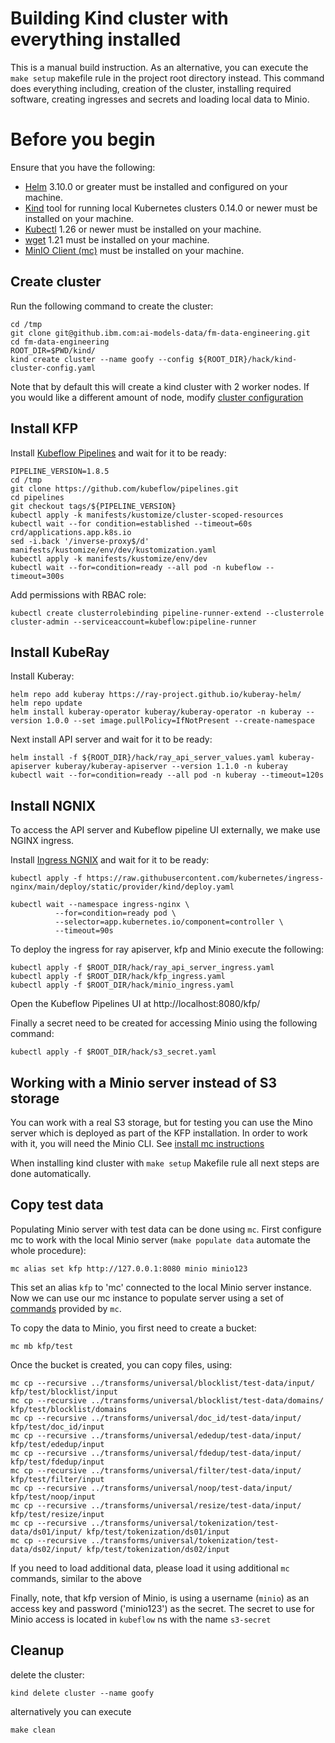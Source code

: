 # Building Kind cluster with everything installed

This is a manual build instruction. As an alternative, you can execute the `make setup` makefile rule in the project 
root directory instead. This command does everything including, creation of the cluster, installing required 
software, creating ingresses and secrets and loading local data to Minio.

# Before you begin

Ensure that you have the following:

- [Helm](https://helm.sh/) 3.10.0 or greater must be installed and configured on your machine.
- [Kind](https://kind.sigs.k8s.io/) tool for running local Kubernetes clusters 0.14.0 or newer must be installed on your machine.
- [Kubectl](https://kubernetes.io/docs/tasks/tools/#kubectl) 1.26 or newer must be installed on your machine.
- [wget](https://www.gnu.org/software/wget/) 1.21 must be installed on your machine. 
- [MinIO Client (mc)](https://min.io/docs/minio/linux/reference/minio-mc.html#quickstart) must be installed on your machine.


## Create cluster

Run the following command to create the cluster:

```shell
cd /tmp
git clone git@github.ibm.com:ai-models-data/fm-data-engineering.git
cd fm-data-engineering
ROOT_DIR=$PWD/kind/
kind create cluster --name goofy --config ${ROOT_DIR}/hack/kind-cluster-config.yaml
```

Note that by default this will create a kind cluster with 2 worker nodes. If you would like a different
amount of node, modify [cluster configuration](hack/kind-cluster-config.yaml)

## Install KFP

Install [Kubeflow Pipelines](https://www.kubeflow.org/docs/components/pipelines/v1/installation/standalone-deployment/#deploying-kubeflow-pipelines) and wait for it to be ready:

```shell
PIPELINE_VERSION=1.8.5
cd /tmp
git clone https://github.com/kubeflow/pipelines.git
cd pipelines
git checkout tags/${PIPELINE_VERSION}
kubectl apply -k manifests/kustomize/cluster-scoped-resources
kubectl wait --for condition=established --timeout=60s crd/applications.app.k8s.io
sed -i.back '/inverse-proxy$/d' manifests/kustomize/env/dev/kustomization.yaml
kubectl apply -k manifests/kustomize/env/dev
kubectl wait --for=condition=ready --all pod -n kubeflow --timeout=300s
```
Add permissions with RBAC role:
```shell
kubectl create clusterrolebinding pipeline-runner-extend --clusterrole cluster-admin --serviceaccount=kubeflow:pipeline-runner
```

## Install KubeRay

Install Kuberay:

```shell
helm repo add kuberay https://ray-project.github.io/kuberay-helm/
helm repo update
helm install kuberay-operator kuberay/kuberay-operator -n kuberay --version 1.0.0 --set image.pullPolicy=IfNotPresent --create-namespace 
```

Next install API server and wait for it to be ready:

```shell
helm install -f ${ROOT_DIR}/hack/ray_api_server_values.yaml kuberay-apiserver kuberay/kuberay-apiserver --version 1.1.0 -n kuberay
kubectl wait --for=condition=ready --all pod -n kuberay --timeout=120s
```

## Install NGNIX

To access the API server and Kubeflow pipeline UI externally, we make use NGINX ingress.

Install [Ingress NGNIX](https://kind.sigs.k8s.io/docs/user/ingress/#ingress-nginx) and wait for it to be ready:

```shell
kubectl apply -f https://raw.githubusercontent.com/kubernetes/ingress-nginx/main/deploy/static/provider/kind/deploy.yaml

kubectl wait --namespace ingress-nginx \
          --for=condition=ready pod \
          --selector=app.kubernetes.io/component=controller \
          --timeout=90s
```

To deploy the ingress for ray apiserver, kfp and Minio execute the following:
```shell
kubectl apply -f $ROOT_DIR/hack/ray_api_server_ingress.yaml
kubectl apply -f $ROOT_DIR/hack/kfp_ingress.yaml
kubectl apply -f $ROOT_DIR/hack/minio_ingress.yaml
```

Open the Kubeflow Pipelines UI at  http://localhost:8080/kfp/

Finally a secret need to be created for accessing Minio using the following command:

```shell
kubectl apply -f $ROOT_DIR/hack/s3_secret.yaml
```

## Working with a Minio server instead of S3 storage
You can work with a real S3 storage, but for testing you can use the Mino server which is deployed as part of the KFP 
installation. In order to work with it, you will need the Minio CLI. See
[install mc instructions](https://min.io/docs/minio/linux/reference/minio-mc.html#quickstart)

When installing kind cluster with `make setup` Makefile rule all next steps are done automatically.

## Copy test data

Populating Minio server with test data can be done using `mc`. First configure mc to work with the local
Minio server (`make populate data` automate the whole procedure):

```shell
mc alias set kfp http://127.0.0.1:8080 minio minio123
```

This set an alias `kfp` to 'mc' connected to the local Minio server instance. Now we can use our
mc instance to populate server using a set of
[commands](https://min.io/docs/minio/linux/reference/minio-mc.html) provided by `mc`.

To copy the data to Minio, you first need to create a bucket:

```shell
mc mb kfp/test
```

Once the bucket is created, you can copy files, using:

```shell
mc cp --recursive ../transforms/universal/blocklist/test-data/input/ kfp/test/blocklist/input
mc cp --recursive ../transforms/universal/blocklist/test-data/domains/ kfp/test/blocklist/domains
mc cp --recursive ../transforms/universal/doc_id/test-data/input/ kfp/test/doc_id/input
mc cp --recursive ../transforms/universal/ededup/test-data/input/ kfp/test/ededup/input
mc cp --recursive ../transforms/universal/fdedup/test-data/input/ kfp/test/fdedup/input
mc cp --recursive ../transforms/universal/filter/test-data/input/ kfp/test/filter/input
mc cp --recursive ../transforms/universal/noop/test-data/input/ kfp/test/noop/input
mc cp --recursive ../transforms/universal/resize/test-data/input/ kfp/test/resize/input
mc cp --recursive ../transforms/universal/tokenization/test-data/ds01/input/ kfp/test/tokenization/ds01/input
mc cp --recursive ../transforms/universal/tokenization/test-data/ds02/input/ kfp/test/tokenization/ds02/input
```

If you need to load additional data, please load it using additional `mc` commands, similar to the above

Finally, note, that kfp version of Minio, is using a username (`minio`) as an access key and password ('minio123')
as the secret. The secret to use for Minio access is located in `kubeflow` ns with the name `s3-secret`

## Cleanup

delete the cluster:

```shell
kind delete cluster --name goofy
```

alternatively you can execute

```shell
make clean
```
